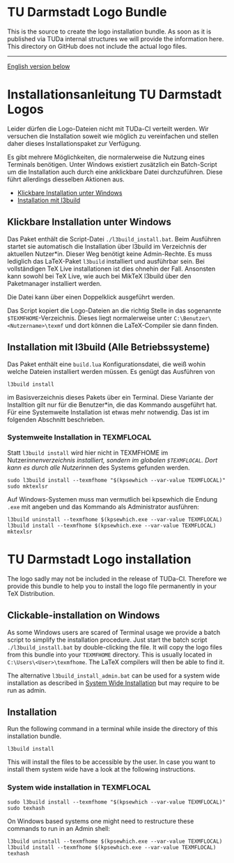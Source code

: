 # TU Darmstadt Logo Bundle

This is the source to create the logo installation bundle. As soon as it is published via TUDa internal structures we will provide the information here. This directory on GitHub does not include the actual logo files.

----------------

[English version below](#tu-darmstadt-logo-installation)

# Installationsanleitung TU Darmstadt Logos

Leider dürfen die Logo-Dateien nicht mit TUDa-CI verteilt werden.
Wir versuchen die Installation soweit wie möglich zu vereinfachen und stellen daher dieses Installationspaket zur Verfügung.

Es gibt mehrere Möglichkeiten, die normalerweise die Nutzung eines Terminals benötigen.
Unter Windows existiert zusätzlich ein Batch-Script um die Installation auch durch eine anklickbare Datei durchzuführen.
Diese führt allerdings diesselben Aktionen aus.

* [Klickbare Installation unter Windows](#klickbare-installation-unter-windows)
* [Installation mit l3build](#klickbare-installation-unter-windows)
<!--* [Manuelles Installation](#manuelle-installation)-->

## Klickbare Installation unter Windows

Das Paket enthält die Script-Datei `./l3build_install.bat`.
Beim Ausführen startet sie automatisch die Installation über l3build im Verzeichnis der aktuellen Nutzer*in.
Dieser Weg benötigt keine Admin-Rechte.
Es muss lediglich das LaTeX-Paket `l3build` installiert und ausführbar sein.
Bei vollständigen TeX Live installationen ist dies ohnehin der Fall.
Ansonsten kann sowohl bei TeX Live, wie auch bei MikTeX l3build über den Paketmanager installiert werden.

Die Datei kann über einen Doppelklick ausgeführt werden.

Das Script kopiert die Logo-Dateien an die richtig Stelle in das sogenannte `$TEXMFHOME`-Verzeichnis.
Dieses liegt normalerweise unter `C:\Benutzer\<Nutzername>\texmf` und dort können die LaTeX-Compiler sie dann finden.

## Installation mit l3build (Alle Betriebssysteme)

Das Paket enthält eine `build.lua` Konfigurationsdatei, die weiß wohin welche Dateien installiert werden müssen.
Es genügt das Ausführen von

```shell
l3build install
```

im Basisverzeichnis dieses Pakets über ein Terminal. Diese Variante der Installtion gilt nur für die Benutzer*in, die das Kommando ausgeführt hat. Für eine Systemweite Installation ist etwas mehr notwendig.
Das ist im folgenden Abschnitt beschrieben.

### Systemweite Installation in TEXMFLOCAL

Statt `l3build install` wird hier nicht in TEXMFHOME im Nutzer*innenverzeichnis installiert, sondern im globalen `$TEXMFLOCAL`.
Dort kann es durch alle Nutzer*innen des Systems gefunden werden.

```shell
sudo l3build install --texmfhome "$(kpsewhich --var-value TEXMFLOCAL)"
sudo mktexlsr
```

Auf Windows-Systemen muss man vermutlich bei kpsewhich die Endung `.exe` mit angeben und das Kommando als Administrator ausführen:

```shell
l3build uninstall --texmfhome $(kpsewhich.exe --var-value TEXMFLOCAL)
l3build install --texmfhome $(kpsewhich.exe --var-value TEXMFLOCAL)
mktexlsr
```

# TU Darmstadt Logo installation

The logo sadly may not be included in the release of TUDa-CI.
Therefore we provide this bundle to help you to install the logo file permanently in your TeX Distribution.

## Clickable-installation on Windows

As some Windows users are scared of Terminal usage we provide a batch script to simplify the installation procedure.
Just start the batch script `./l3build_install.bat` by double-clicking the file.
It will copy the logo files from this bundle into your `TEXMFHOME` directory. This is usually located in `C:\Users\<User>\texmfhome`.
The LaTeX compilers will then be able to find it.

The alternative `l3build_install_admin.bat` can be used for a system wide installation as described in [System Wide Installation](#system-wide-installation-in-texmflocal) but may require to be run as admin.

## Installation

Run the following command in a terminal while inside the directory of this installation bundle.

```shell
l3build install
```

This will install the files to be accessible by the user. In case you want to install them system wide have a look at the following instructions.

### System wide installation in TEXMFLOCAL

```shell
sudo l3build install --texmfhome "$(kpsewhich --var-value TEXMFLOCAL)"
sudo texhash
```

On Windows based systems one might need to restructure these commands to run in an Admin shell:

```shell
l3build uninstall --texmfhome $(kpsewhich.exe --var-value TEXMFLOCAL)
l3build install --texmfhome $(kpsewhich.exe --var-value TEXMFLOCAL)
texhash
```
